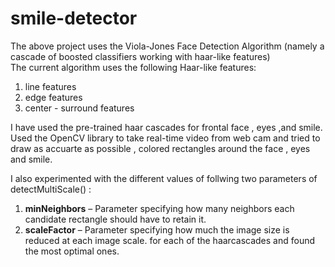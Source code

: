 # smile-detector

The above project uses the  Viola-Jones Face Detection Algorithm  (namely a cascade of boosted classifiers working with haar-like features)  
The current algorithm uses the following Haar-like features:
1) line features
2) edge features 
3) center - surround features

I have used the pre-trained haar cascades for frontal face , eyes ,and smile.
Used the OpenCV library to take real-time video from web cam and tried to draw as accuarte as possible , colored rectangles around the face , eyes and smile.

I also experimented with the different values of follwing two parameters of detectMultiScale()  :
1. <strong>minNeighbors</strong> – Parameter specifying how many neighbors each candidate rectangle should have to retain it.
2. <strong>scaleFactor</strong> – Parameter specifying how much the image size is reduced at each image scale.
      for each of the haarcascades and found the most optimal ones.
    



